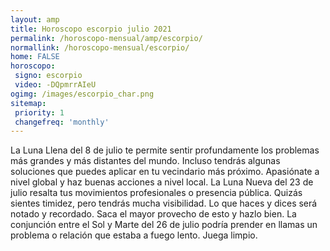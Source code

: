 ```yaml
---
layout: amp
title: Horoscopo escorpio julio 2021 
permalink: /horoscopo-mensual/amp/escorpio/
normallink: /horoscopo-mensual/escorpio/
home: FALSE
horoscopo:
 signo: escorpio
 video: -DQpmrrAIeU
ogimg: /images/escorpio_char.png
sitemap:
 priority: 1
 changefreq: 'monthly'
---
```



La Luna Llena del 8 de julio te permite sentir profundamente los problemas más grandes y más distantes del mundo. Incluso tendrás algunas soluciones que puedes aplicar en tu vecindario más próximo. Apasiónate a nivel global y haz buenas acciones a nivel local. La Luna Nueva del 23 de julio resalta tus movimientos profesionales o presencia pública. Quizás sientes timidez, pero tendrás mucha visibilidad. Lo que haces y dices será notado y recordado. Saca el mayor provecho de esto y hazlo bien. La conjunción entre el Sol y Marte del 26 de julio podría prender en llamas un problema o relación que estaba a fuego lento. Juega limpio. 
